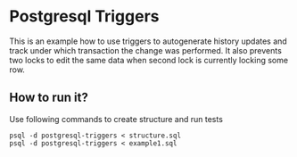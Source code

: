 # Postgresql Triggers

This is an example how to use triggers to autogenerate history updates and track under which transaction the change was performed. It also prevents two locks to edit the same data when second lock is currently locking some row.

## How to run it?
Use following commands to create structure and run tests
```
psql -d postgresql-triggers < structure.sql
psql -d postgresql-triggers < example1.sql
```